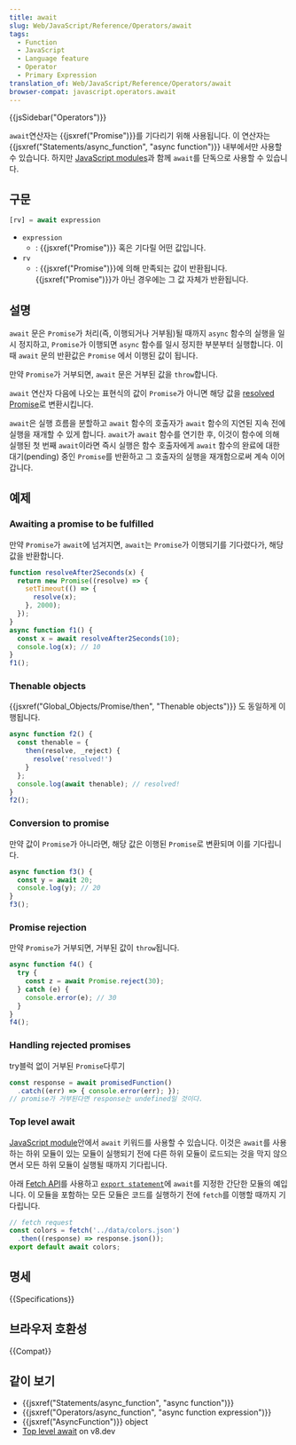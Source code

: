 ```yaml
---
title: await
slug: Web/JavaScript/Reference/Operators/await
tags:
  - Function
  - JavaScript
  - Language feature
  - Operator
  - Primary Expression
translation_of: Web/JavaScript/Reference/Operators/await
browser-compat: javascript.operators.await
---
```

{{jsSidebar("Operators")}}

`await`연산자는 {{jsxref("Promise")}}를 기다리기 위해 사용됩니다. 이 연산자는 {{jsxref("Statements/async_function", "async function")}} 내부에서만 사용할 수 있습니다. 하지만 [JavaScript modules](/en-US/docs/Web/JavaScript/Guide/Modules)과 함께 `await`를 단독으로 사용할 수 있습니다.

## 구문

```js
[rv] = await expression
```

- `expression`
  - : {{jsxref("Promise")}} 혹은 기다릴 어떤 값입니다.
- `rv`
  - : {{jsxref("Promise")}}에 의해 만족되는 값이 반환됩니다. {{jsxref("Promise")}}가 아닌 경우에는 그 값 자체가 반환됩니다.

## 설명

`await` 문은 `Promise`가 처리(즉, 이행되거나 거부됨)될 때까지 `async` 함수의 실행을 일시 정지하고, `Promise`가 이행되면 `async` 함수를 일시 정지한 부분부터 실행합니다. 이때 `await` 문의 반환값은 `Promise` 에서 이행된 값이 됩니다.

만약 `Promise`가 거부되면, `await` 문은 거부된 값을 `throw`합니다.

`await` 연산자 다음에 나오는 표현식의 값이 `Promise`가 아니면 해당 값을 [resolved Promise](/ko/docs/Web/JavaScript/Reference/Global_Objects/Promise/resolve)로 변환시킵니다.

`await`은 실행 흐름을 분할하고 `await` 함수의 호출자가 `await` 함수의 지연된 지속 전에 실행을 재개할 수 있게 합니다. `await`가 `await` 함수를 연기한 후, 이것이 함수에 의해 실행된 첫 번째 `await`이라면 즉시 실행은 함수 호출자에게 `await` 함수의 완료에 대한 대기(pending) 중인 `Promise`를 반환하고 그 호출자의 실행을 재개함으로써 계속 이어갑니다.

## 예제

### Awaiting a promise to be fulfilled

만약 `Promise`가 `await`에 넘겨지면, `await`는 `Promise`가 이행되기를 기다렸다가, 해당 값을 반환합니다.

```js
function resolveAfter2Seconds(x) {
  return new Promise((resolve) => {
    setTimeout(() => {
      resolve(x);
    }, 2000);
  });
}
async function f1() {
  const x = await resolveAfter2Seconds(10);
  console.log(x); // 10
}
f1();
```

### Thenable objects

{{jsxref("Global_Objects/Promise/then", "Thenable objects")}} 도 동일하게 이행됩니다.

```js
async function f2() {
  const thenable = {
    then(resolve, _reject) {
      resolve('resolved!')
    }
  };
  console.log(await thenable); // resolved!
}
f2();
```

### Conversion to promise

만약 값이 `Promise`가 아니라면, 해당 값은 이행된 `Promise`로 변환되며 이를 기다립니다.

```js
async function f3() {
  const y = await 20;
  console.log(y); // 20
}
f3();
```

### Promise rejection

만약 `Promise`가 거부되면, 거부된 값이 `throw`됩니다.

```js
async function f4() {
  try {
    const z = await Promise.reject(30);
  } catch (e) {
    console.error(e); // 30
  }
}
f4();
```

### Handling rejected promises

try블럭 없이 거부된 `Promise`다루기

```js
const response = await promisedFunction()
  .catch((err) => { console.error(err); });
// promise가 거부된다면 response는 undefined일 것이다.
```

### Top level await

[JavaScript module](/en-US/docs/Web/JavaScript/Guide/Modules)안에서 `await` 키워드를 사용할 수 있습니다. 이것은 `await`를 사용하는 하위 모듈이 있는 모듈이 실행되기 전에 다른 하위 모듈이 로드되는 것을 막지 않으면서 모든 하위 모듈이 실행될 때까지 기다립니다.

아래 [Fetch API](/en-US/docs/Web/API/Fetch_API)를 사용하고 [`export statement`](/en-US/docs/Web/JavaScript/Reference/Statements/export)에 `await`를 지정한 간단한 모듈의 예입니다. 이 모듈을 포함하는 모든 모듈은 코드를 실행하기 전에 `fetch`를 이행할 때까지 기다립니다.

```js
// fetch request
const colors = fetch('../data/colors.json')
  .then((response) => response.json());
export default await colors;
```

## 명세

{{Specifications}}

## 브라우저 호환성

{{Compat}}

## 같이 보기

- {{jsxref("Statements/async_function", "async function")}}
- {{jsxref("Operators/async_function", "async function expression")}}
- {{jsxref("AsyncFunction")}} object
- [Top level await](https://v8.dev/features/top-level-await) on v8.dev